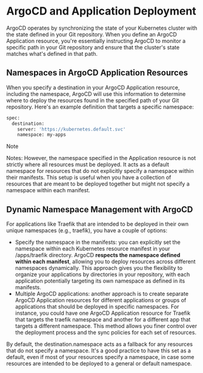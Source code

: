 # ArgoCD and Application Deployment
ArgoCD operates by synchronizing the state of your Kubernetes cluster with the state defined in your Git repository. When you define an ArgoCD Application resource, you're essentially instructing ArgoCD to monitor a specific path in your Git repository and ensure that the cluster's state matches what's defined in that path.

## Namespaces in ArgoCD Application Resources
When you specify a destination in your ArgoCD Application resource, including the namespace, ArgoCD will use this information to determine where to deploy the resources found in the specified path of your Git repository. Here's an example definition that targets a specific namespace:

```zsh
spec:
  destination:
    server: 'https://kubernetes.default.svc'
    namespace: my-apps
```

> [!NOTE]
>
> Notes: However, the namespace specified in the Application resource is not strictly where all resources must be deployed. It acts as a default namespace for resources that do not explicitly specify a namespace within their manifests. This setup is useful when you have a collection of resources that are meant to be deployed together but might not specify a namespace within each manifest.

## Dynamic Namespace Management with ArgoCD

For applications like Traefik that are intended to be deployed in their own unique namespaces (e.g., traefik), you have a couple of options:

- Specify the namespace in the manifests: you can explicitly set the namespace within each Kubernetes resource manifest in your /apps/traefik directory. ArgoCD **respects the namespace defined within each manifest**, allowing you to deploy resources across different namespaces dynamically. This approach gives you the flexibility to organize your applications by directories in your repository, with each application potentially targeting its own namespace as defined in its manifests.
- Multiple ArgoCD applications: another approach is to create separate ArgoCD Application resources for different applications or groups of applications that should be deployed in specific namespaces. For instance, you could have one ArgoCD Application resource for Traefik that targets the traefik namespace and another for a different app that targets a different namespace. This method allows you finer control over the deployment process and the sync policies for each set of resources.

By default, the destination.namespace acts as a fallback for any resources that do not specify a namespace. It's a good practice to have this set as a default, even if most of your resources specify a namespace, in case some resources are intended to be deployed to a general or default namespace.